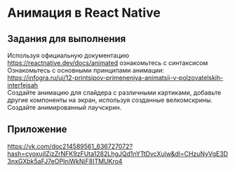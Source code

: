 # Анимация в React Native
## Задания для выполнения
Используя официальную документацию https://reactnative.dev/docs/animated ознакомьтесь с синтаксисом  
Ознакомьтесь с основными принципами анимации: https://infogra.ru/ui/12-printsipov-primeneniya-animatsii-v-polzovatelskih-interfejsah  
Создайте анимацию для слайдера с различными картиками, добавьте другие компоненты на экран, используя созданные велкомскрины.   
Создайте анимированный лаучскрин.  
## Приложение
https://vk.com/doc214589561_636727072?hash=cyoxujIZjzZrNFK9zFUta1282LhgJQd1nYTtDvcXulw&dl=CHzuNyVgE3D3nxGXbk5aFJ7eOPlniWkNiF8ITMUKro4
